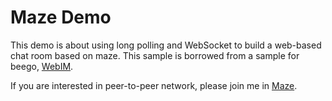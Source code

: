Maze Demo
========

This demo is about using long polling and WebSocket to build a
web-based chat room based on maze. This sample is borrowed from
a sample for beego, [WebIM](http://github.com/beego/samples).

If you are interested in peer-to-peer network, please join me in [Maze](http://github.com/lishaodong/Maze).


